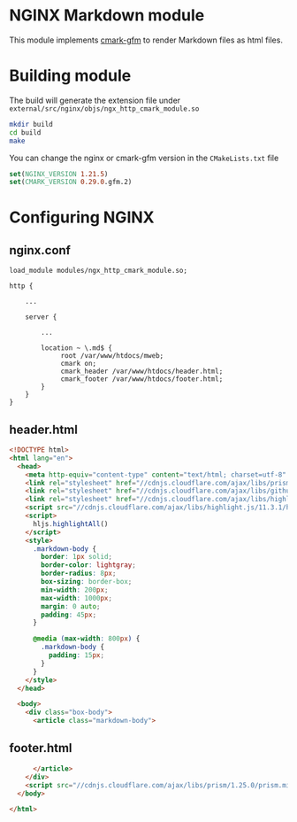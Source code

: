 # NGINX Markdown module

This module implements [cmark-gfm](https://github.com/github/cmark-gfm) to render Markdown files as html files.

# Building module

The build will generate the extension file under `external/src/nginx/objs/ngx_http_cmark_module.so`

```bash
mkdir build
cd build
make
```

You can change the nginx or cmark-gfm version in the `CMakeLists.txt` file

```cmake
set(NGINX_VERSION 1.21.5)
set(CMARK_VERSION 0.29.0.gfm.2)
```

# Configuring NGINX

## nginx.conf

```nginx
load_module modules/ngx_http_cmark_module.so;

http {

    ...

    server {

        ...

        location ~ \.md$ {
             root /var/www/htdocs/mweb;
             cmark on;
             cmark_header /var/www/htdocs/header.html;
             cmark_footer /var/www/htdocs/footer.html;
        }
    }
}
```

## header.html

```html
<!DOCTYPE html>
<html lang="en">
  <head>
    <meta http-equiv="content-type" content="text/html; charset=utf-8" />
    <link rel="stylesheet" href="//cdnjs.cloudflare.com/ajax/libs/prism/1.25.0/themes/prism.min.css">
    <link rel="stylesheet" href="//cdnjs.cloudflare.com/ajax/libs/github-markdown-css/5.1.0/github-markdown-light.min.css" />
    <link rel="stylesheet" href="//cdnjs.cloudflare.com/ajax/libs/highlight.js/11.3.1/styles/github.min.css" />
    <script src="//cdnjs.cloudflare.com/ajax/libs/highlight.js/11.3.1/highlight.min.js"></script>
    <script>
      hljs.highlightAll()
    </script>
    <style>
      .markdown-body {
        border: 1px solid;
        border-color: lightgray;
        border-radius: 8px;
        box-sizing: border-box;
        min-width: 200px;
        max-width: 1000px;
        margin: 0 auto;
        padding: 45px;
      }

      @media (max-width: 800px) {
        .markdown-body {
          padding: 15px;
        }
      }
    </style>
  </head>

  <body>
    <div class="box-body">
      <article class="markdown-body">
```

## footer.html

```html
      </article>
    </div>
    <script src="//cdnjs.cloudflare.com/ajax/libs/prism/1.25.0/prism.min.js"></script>
  </body>

</html>
```
